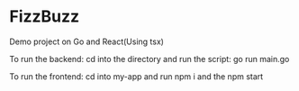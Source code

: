 # FizzBuzz
Demo project on Go and React(Using tsx)


To run the backend:
cd into the directory and run the script: go run main.go

To run the frontend:
cd into my-app and run npm i and the npm start
